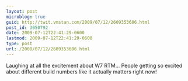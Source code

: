 ```yaml
---
layout: post
microblog: true
guid: http://twit.vmstan.com/2009/07/12/2609353606.html
post_id: 3050792
date: 2009-07-12T22:41:29-0600
lastmod: 2009-07-12T22:41:29-0600
type: post
url: /2009/07/12/2609353606.html
---
```

Laughing at all the excitement about W7 RTM... People getting so excited about different build numbers like it actually matters right now!
